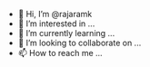 - 👋 Hi, I’m @rajaramk
- 👀 I’m interested in ...
- 🌱 I’m currently learning ...
- 💞️ I’m looking to collaborate on ...
- 📫 How to reach me ...

<!---
rajaramkit/rajaramkit is a ✨ special ✨ repository because its `README.md` (this file) appears on your GitHub profile.
You can click the Preview link to take a look at your changes.
--->
